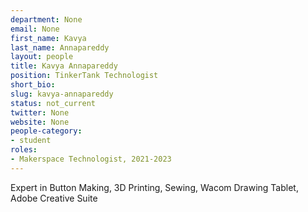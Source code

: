 ```yaml
---
department: None
email: None
first_name: Kavya
last_name: Annapareddy
layout: people
title: Kavya Annapareddy
position: TinkerTank Technologist
short_bio:
slug: kavya-annapareddy
status: not_current
twitter: None
website: None
people-category:
- student
roles:
- Makerspace Technologist, 2021-2023
---
```


Expert in Button Making, 3D Printing, Sewing, Wacom Drawing Tablet, Adobe Creative Suite
